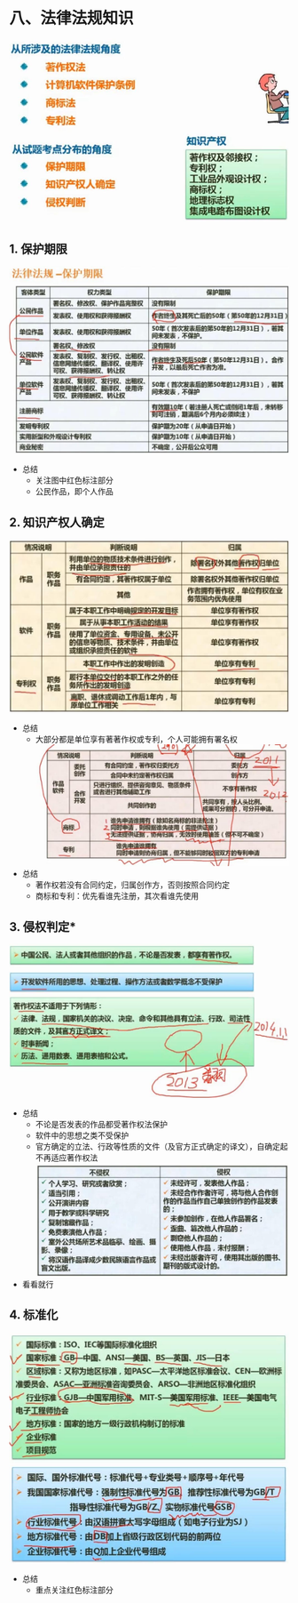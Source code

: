 # 八、法律法规知识

![法律法规](../../img/软考/法律法规.jpg)

## 1. 保护期限

![法律法规_保护期限](../../img/软考/法律法规_保护期限.jpg)
- 总结
	- 关注图中红色标注部分
	- 公民作品，即个人作品

## 2. 知识产权人确定

![法律法规_知识产权人确定](../../img/软考/法律法规_知识产权人确定.jpg)
- 总结
	- 大部分都是单位享有著著作权或专利，个人可能拥有署名权
![法律法规_知识产权人确定2](../../img/软考/法律法规_知识产权人确定2.jpg)
- 总结
	- 著作权若没有合同约定，归属创作方，否则按照合同约定
	- 商标和专利：优先看谁先注册，其次看谁先使用

## 3. 侵权判定*

![法律法规_侵权判定](../../img/软考/法律法规_侵权判定.jpg)
- 总结
	- 不论是否发表的作品都受著作权法保护
	- 软件中的思想之类不受保护
	- 官方确定的立法、行政等性质的文件（及官方正式确定的译文），自确定起不再适应著作权法
![法律法规_侵权判定2](../../img/软考/法律法规_侵权判定2.jpg)
- 看看就行

## 4. 标准化

![法律法规_标准化](../../img/软考/法律法规_标准化.jpg)
![法律法规_标准化2](../../img/软考/法律法规_标准化2.jpg)
- 总结
	- 重点关注红色标注部分